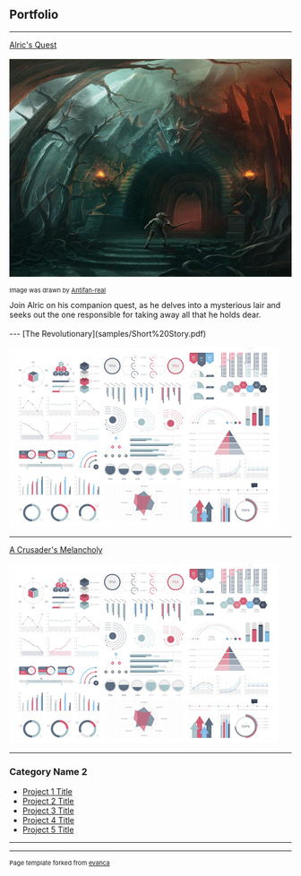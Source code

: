 ## Portfolio

---


[Alric's Quest](samples/alrics-quest.html)
 <br><br>
<img src="images/alrics_thumbnail.jpg?raw=true"/>
<p style="font-size:11px">Image was drawn by <a href="https://www.deviantart.com/antifan-real">Antifan-real</a></p>
 Join Alric on his companion quest, as he delves into a mysterious lair and seeks out the one responsible for taking away all that he holds dear. 
  <br><br>
---
[The Revolutionary](samples/Short%20Story.pdf)
 <br><br>
<img src="images/dummy_thumbnail.jpg?raw=true"/>

---
[A Crusader's Melancholy](http://example.com/)
 <br><br>
<img src="images/dummy_thumbnail.jpg?raw=true"/>

---

### Category Name 2

- [Project 1 Title](http://example.com/)
- [Project 2 Title](http://example.com/)
- [Project 3 Title](http://example.com/)
- [Project 4 Title](http://example.com/)
- [Project 5 Title](http://example.com/)

---




---
<p style="font-size:11px">Page template forked from <a href="https://github.com/evanca/quick-portfolio">evanca</a></p>
<!-- Remove above link if you don't want to attibute -->

